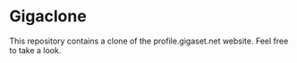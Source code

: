 # Gigaclone


This repository contains a clone of the profile.gigaset.net website. Feel free to take a look.


